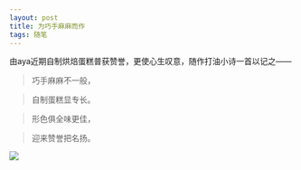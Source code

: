 ```yaml
---
layout: post
title: 为巧手麻麻而作
tags: 随笔
---
```


由aya近期自制烘焙蛋糕普获赞誉，更使心生叹意，随作打油小诗一首以记之——

> 巧手麻麻不一般，

> 自制蛋糕显专长。

> 形色俱全味更佳，

> 迎来赞誉把名扬。

![](http://ohfv138uq.bkt.clouddn.com/dangao.jpg-700)


